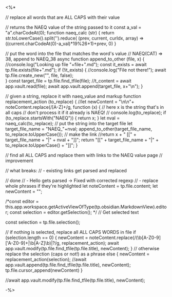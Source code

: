 <%*

// replace all words that are ALL CAPS with their value

// returns the NAEQ value of the string passed to it
const a_val = "a".charCodeAt(0);
function naeq_calc (str) {
	return str.toLowerCase().split('').reduce( (prev, current, curIdx, array) => ((current.charCodeAt(0)-a_val)*19%26+1)+prev, 0)
}

// put the word into the file that matches the word's value
// NAEQ(CAT) => 38, append to NAEQ_38
async function append_to_other (file, x) {
	//console.log("Looking up file "+file+".md");
	const it_exists = await tp.file.exists(file+".md");
	if (!it_exists) {
		//console.log("File not there!");
		await tp.file.create_new("", file, false);	
	}
	const target_file = tp.file.find_tfile(file);
	//t_content = await app.vault.read(file);
	await app.vault.append(target_file, x+"\n");
}

// given a string, replace it with naeq_value and markup
function replacement_action (to_replace) {
	//let newContent = "\n\n"+ noteContent.replace(/[A-Z]+/g, function (x) {
	// here x is the string that's in all caps
	// don't process it if it already is NAEQ!
	// console.log(to_replace);
	if (to_replace.startsWith("NAEQ")) { return x; }
	let nval = naeq_calc(to_replace);
	// put the string into the target file
	let target_file_name = "NAEQ_"+nval;
	append_to_other(target_file_name, to_replace.toUpperCase());
	// make the link
	//return x + " [[" + target_file_name + "|" + nval + "]]";
	return "[[" + target_file_name + "|" + to_replace.toUpperCase() + "]]";
}

// find all ALL CAPS and replace them with links to the NAEQ value page
// improvement

// what breaks:
// - existing links get parsed and replaced

// done
// - Hello gets parsed -> Fixed with corrected regexp
// - replace whole phrases if they're highlighted
let noteContent = tp.file.content;
let newContent = "";


/*const editor = this.app.workspace.getActiveViewOfType(tp.obsidian.MarkdownView).editor; 
const selection = editor.getSelection(); */ // Get selected text

const selection = tp.file.selection();

// if nothing is selected, replace all ALL CAPS WORDS in file
if (selection.length == 0) {
	newContent = noteContent.replace(/(\b[A-Z0-9]['A-Z0-9]+|\b[A-Z]\b)\|?/g, replacement_action);
	await app.vault.modify(tp.file.find_tfile(tp.file.title), newContent);
} 
// otherwise replace the selection (caps or not!) as a phrase
else { 
	newContent = replacement_action(selection);
	//await app.vault.append(tp.file.find_tfile(tp.file.title), newContent);
	tp.file.cursor_append(newContent)
}

//await app.vault.modify(tp.file.find_tfile(tp.file.title), newContent);

-%>